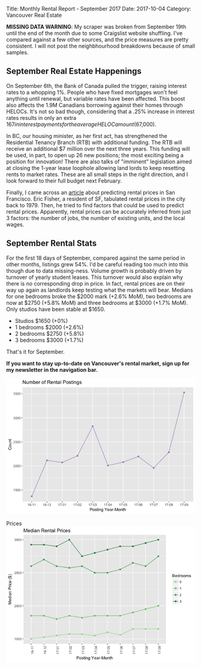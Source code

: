 Title: Monthly Rental Report - September 2017
Date: 2017-10-04
Category: Vancouver Real Estate

__MISSING DATA WARNING__: My scraper was broken from September 19th until the end of the month due to some Craigslist website shuffling. I've compared against a few other sources, and the price measures are pretty consistent. I will not post the neighbhourhood breakdowns because of small samples.

September Real Estate Happenings
--------------------------------

On September 6th, the Bank of Canada pulled the trigger, raising interest rates to a whopping 1%. People who have fixed mortgages won't feel anything until renewal, but variable rates have been affected. This boost also affects the 1.9M Canadians borrowing against their homes through HELOCs. It's not so bad though, considering that a .25% increase in interest rates results in only an extra $167 in interest payments for the average HELOC amount ($67,000).

In BC, our housing minister, as her first act, has strengthened the Residential Tenancy Branch (RTB) with additional funding. The RTB will receive an additional $7 million over the next three years. This funding will be used, in part, to open up 26 new positions; the most exciting being a position for innovation! There are also talks of "imminent" legislation aimed at closing the 1-year lease loophole allowing land lords to keep resetting rents to market rates. These are all small steps in the right direction, and I look forward to their full budget next February. 

Finally, I came across an [article](https://medium.com/@andersem/a-guy-just-transcribed-30-years-of-for-rent-ads-heres-what-it-taught-us-about-sf-housing-prices-bd61fd0e4ef9) about predicting rental prices in San Francisco. Eric Fisher, a resident of SF, tabulated rental prices in the city back to 1979. Then, he tried to find factors that could be used to predict rental prices. Apparently, rental prices can be accurately inferred from just 3 factors: the number of jobs, the number of existing units, and the local wages.  

September Rental Stats
------------------

For the first 18 days of September, compared against the same period in other months, listings grew 54%. I'd be careful reading too much into this though due to data missing-ness. Volume growth is probably driven by turnover of yearly student leases. This turnover would also explain why there is no corresponding drop in price. In fact, rental prices are on their way up again as landlords keep testing what the markets will bear. Medians for one bedrooms broke the $2000 mark (+2.6% MoM), two bedrooms are now at $2750 (+5.8% MoM) and three bedrooms at $3000 (+1.7% MoM). Only studios have been stable at $1650. 

* Studios $1650 (+0%)
* 1 bedrooms $2000 (+2.6%)
* 2 bedrooms $2750 (+5.8%)
* 3 bedrooms $3000 (+1.7%) 

That's it for September. 

__If you want to stay up-to-date on Vancouver's rental market, sign up for my newsletter in the navigation bar.__ 


![](/static/september-2017-rental-report_files/figure-html/unnamed-chunk-1-1.png)

Prices
![](/static/september-2017-rental-report_files/figure-html/unnamed-chunk-4-1.png)


